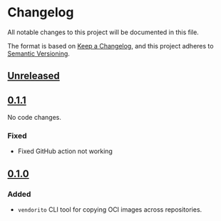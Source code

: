 # Changelog

All notable changes to this project will be documented in this file.

The format is based on [Keep a Changelog](https://keepachangelog.com/en/1.0.0/),
and this project adheres to [Semantic Versioning](https://semver.org/spec/v2.0.0.html).

## [Unreleased]

## [0.1.1]

No code changes.

### Fixed

- Fixed GitHub action not working

## [0.1.0]

### Added

- `vendorito` CLI tool for copying OCI images across repositories.

[unreleased]: https://github.com/neosperience/vendorito/compare/v0.1.1...HEAD
[0.1.1]: https://github.com/neosperience/vendorito/compare/v0.1.0...v0.1.1
[0.1.0]: https://github.com/neosperience/vendorito/releases/tag/v0.1.0